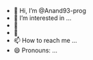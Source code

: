 - 👋 Hi, I’m @Anand93-prog
- 👀 I’m interested in ...
- 🌱
- 💞️
- 📫 How to reach me ...
- 😄 Pronouns: ...
  

<!---
Anand93-prog/Anand93-prog is a ✨ special ✨ repository because its `README.md` (this file) appears on your GitHub profile.
You can click the Preview link to take a look at your changes.
--->
